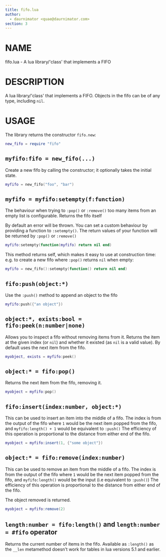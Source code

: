 ```yaml
---
title: fifo.lua
author:
  - daurnimator <quae@daurnimator.com>
section: 3
---
```


# NAME

fifo.lua - A lua library/'class' that implements a FIFO


# DESCRIPTION

A lua library/'class' that implements a FIFO.
Objects in the fifo can be of any type, including `nil`.


# USAGE

The library returns the constructor `fifo.new`:

```lua
new_fifo = require "fifo"
```

## `myfifo:fifo = new_fifo(...)`

Create a new fifo by calling the constructor;
it optionally takes the initial state.

```lua
myfifo = new_fifo("foo", "bar")
```

## `myfifo = myfifo:setempty(f:function)`

The behaviour when trying to `:pop()` or `:remove()` too many items from an empty list is configurable.
Returns the fifo itself

By default an error will be thrown.
You can set a custom behaviour by providing a function to `:setempty()`.
The return values of your function will be returned by `:pop()` or `:remove()`

```lua
myfifo:setempty(function(myfifo) return nil end)
```

This method returns self, which makes it easy to use at construction time:
e.g. to create a new fifo where `:pop()` returns `nil` when empty:

```lua
myfifo = new_fifo():setempty(function() return nil end)
```


## `fifo:push(object:*)`

Use the `:push()` method to append an object to the fifo

```lua
myfifo:push({"an object"})
```


## `object:*, exists:bool = fifo:peek(n:number|none)`

Allows you to inspect a fifo without removing items from it.
Returns the item at the given index (or `nil`) and whether it existed (as `nil` is a valid value).
By default uses the next item from the fifo.

```lua
myobject, exists = myfifo:peek()
```


## `object:* = fifo:pop()`

Returns the next item from the fifo, removing it.

```lua
myobject = myfifo:pop()
```


## `fifo:insert(index:number, object:*)`

This can be used to insert an item into the middle of a fifo.
The index is from the output of the fifo
where `1` would be the next item popped from the fifo,
and `myfifo:length() + 1` would be equivalent to `:push()`
The efficiency of this operation is proportional to the distance from either end of the fifo.

```lua
myobject = myfifo:insert(1, {"some object"})
```


## `object:* = fifo:remove(index:number)`

This can be used to remove an item from the middle of a fifo.
The index is from the output of the fifo
where `1` would be the next item popped from the fifo,
and `myfifo:length()` would be the input (i.e equivalent to `:push()`)
The efficiency of this operation is proportional to the distance from either end of the fifo.

The object removed is returned.

```lua
myobject = myfifo:remove(2)
```


## `length:number = fifo:length()` and `length:number = #fifo` operator

Returns the current number of items in the fifo.
Available as `:length()` as the `__len` metamethod doesn't work for tables in lua versions 5.1 and earlier.
